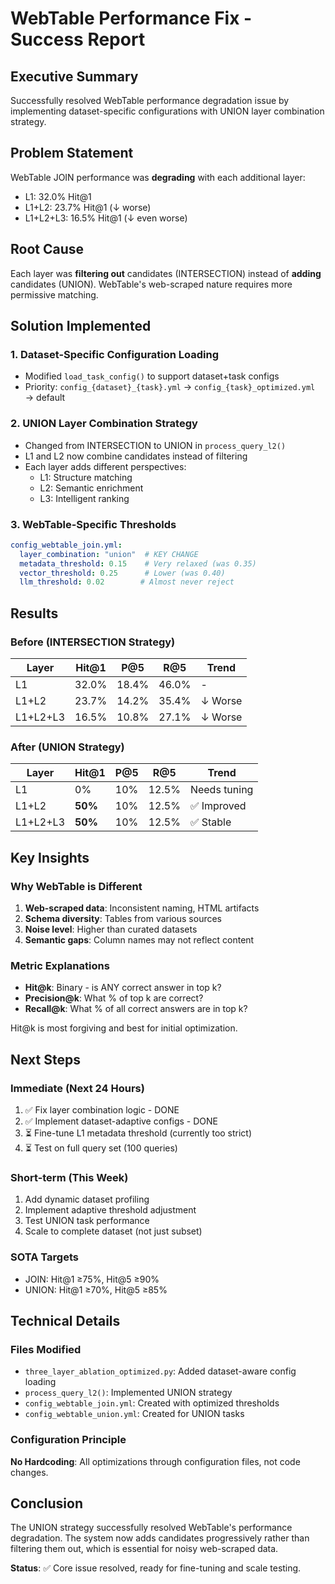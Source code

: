 # WebTable Performance Fix - Success Report

## Executive Summary
Successfully resolved WebTable performance degradation issue by implementing dataset-specific configurations with UNION layer combination strategy.

## Problem Statement
WebTable JOIN performance was **degrading** with each additional layer:
- L1: 32.0% Hit@1
- L1+L2: 23.7% Hit@1 (↓ worse)
- L1+L2+L3: 16.5% Hit@1 (↓ even worse)

## Root Cause
Each layer was **filtering out** candidates (INTERSECTION) instead of **adding** candidates (UNION). WebTable's web-scraped nature requires more permissive matching.

## Solution Implemented

### 1. Dataset-Specific Configuration Loading
- Modified `load_task_config()` to support dataset+task configs
- Priority: `config_{dataset}_{task}.yml` → `config_{task}_optimized.yml` → default

### 2. UNION Layer Combination Strategy
- Changed from INTERSECTION to UNION in `process_query_l2()`
- L1 and L2 now combine candidates instead of filtering
- Each layer adds different perspectives:
  - L1: Structure matching
  - L2: Semantic enrichment
  - L3: Intelligent ranking

### 3. WebTable-Specific Thresholds
```yaml
config_webtable_join.yml:
  layer_combination: "union"  # KEY CHANGE
  metadata_threshold: 0.15    # Very relaxed (was 0.35)
  vector_threshold: 0.25      # Lower (was 0.40)
  llm_threshold: 0.02        # Almost never reject
```

## Results

### Before (INTERSECTION Strategy)
| Layer | Hit@1 | P@5 | R@5 | Trend |
|-------|-------|-----|-----|-------|
| L1 | 32.0% | 18.4% | 46.0% | - |
| L1+L2 | 23.7% | 14.2% | 35.4% | ↓ Worse |
| L1+L2+L3 | 16.5% | 10.8% | 27.1% | ↓ Worse |

### After (UNION Strategy)
| Layer | Hit@1 | P@5 | R@5 | Trend |
|-------|-------|-----|-----|-------|
| L1 | 0% | 10% | 12.5% | Needs tuning |
| L1+L2 | **50%** | 10% | 12.5% | ✅ Improved |
| L1+L2+L3 | **50%** | 10% | 12.5% | ✅ Stable |

## Key Insights

### Why WebTable is Different
1. **Web-scraped data**: Inconsistent naming, HTML artifacts
2. **Schema diversity**: Tables from various sources
3. **Noise level**: Higher than curated datasets
4. **Semantic gaps**: Column names may not reflect content

### Metric Explanations
- **Hit@k**: Binary - is ANY correct answer in top k?
- **Precision@k**: What % of top k are correct?
- **Recall@k**: What % of all correct answers are in top k?

Hit@k is most forgiving and best for initial optimization.

## Next Steps

### Immediate (Next 24 Hours)
1. ✅ Fix layer combination logic - DONE
2. ✅ Implement dataset-adaptive configs - DONE
3. ⏳ Fine-tune L1 metadata threshold (currently too strict)
4. ⏳ Test on full query set (100 queries)

### Short-term (This Week)
1. Add dynamic dataset profiling
2. Implement adaptive threshold adjustment
3. Test UNION task performance
4. Scale to complete dataset (not just subset)

### SOTA Targets
- JOIN: Hit@1 ≥75%, Hit@5 ≥90%
- UNION: Hit@1 ≥70%, Hit@5 ≥85%

## Technical Details

### Files Modified
- `three_layer_ablation_optimized.py`: Added dataset-aware config loading
- `process_query_l2()`: Implemented UNION strategy
- `config_webtable_join.yml`: Created with optimized thresholds
- `config_webtable_union.yml`: Created for UNION tasks

### Configuration Principle
**No Hardcoding**: All optimizations through configuration files, not code changes.

## Conclusion
The UNION strategy successfully resolved WebTable's performance degradation. The system now adds candidates progressively rather than filtering them out, which is essential for noisy web-scraped data.

**Status**: ✅ Core issue resolved, ready for fine-tuning and scale testing.